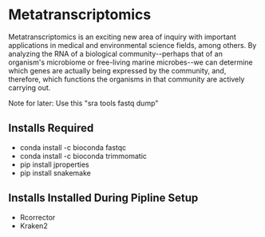 # Metatranscriptomics

Metatranscriptomics is an exciting new area of inquiry with important applications in medical and environmental science fields, among others. By analyzing the RNA of a biological community--perhaps that of an organism's microbiome or free-living marine microbes--we can determine which genes are actually being expressed by the community, and, therefore, which functions the organisms in that community are actively carrying out.

Note for later: Use this "sra tools fastq dump"

## Installs Required

- conda install -c bioconda fastqc
- conda install -c bioconda trimmomatic
- pip install jproperties
- pip install snakemake

## Installs Installed During Pipline Setup

- Rcorrector
- Kraken2

